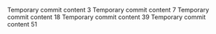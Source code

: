 Temporary commit content 3
Temporary commit content 7
Temporary commit content 18
Temporary commit content 39
Temporary commit content 51
